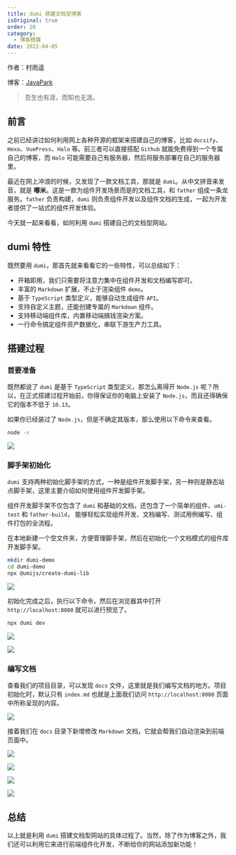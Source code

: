```yaml
---
title: dumi 搭建文档型博客
isOriginal: true
order: 20
category:
  - 博客搭建
date: 2022-04-05
---
```

作者：村雨遥

博客：[JavaPark](https://cunyu1943.github.io/JavaPark)

>   吾生也有涯，而知也无涯。

## 前言

之前已经讲过如何利用网上各种开源的框架来搭建自己的博客，比如 `docsify`、`Hexo`、`VuePress`、`Halo` 等。前三者可以直接搭配 `Github` 就能免费得到一个专属自己的博客，而 `Halo` 可能需要自己有服务器，然后将服务部署在自己的服务器里。

最近在网上冲浪的时候，又发现了一款文档工具，那就是 `dumi`。从中文拼音来发音，就是 **嘟米**。这是一款为组件开发场景而是的文档工具，和 `father` 组成一条龙服务。`father` 负责构建，`dumi` 则负责组件开发以及组件文档的生成，一起为开发者提供了一站式的组件开发体验。

今天就一起来看看，如何利用 `dumi` 搭建自己的文档型网站。

## dumi 特性

既然要用 `dumi`，那首先就来看看它的一些特性，可以总结如下：

-   开箱即用，我们只需要将注意力集中在组件开发和文档编写即可。
-   丰富的 `Markdown` 扩展，不止于渲染组件 `demo`。
-   基于 `TypeScript` 类型定义，能够自动生成组件 `API`。
-   支持自定义主题，还能创建专属的 `Markdown` 组件。
-   支持移动端组件库，内置移动端搞钱渲染方案。
-   一行命令搞定组件资产数据化，串联下游生产力工具。

## 搭建过程

### 首要准备

既然都说了 `dumi` 是基于 `TypeScript` 类型定义，那怎么离得开 `Node.js` 呢？所以，在正式搭建过程开始前，你得保证你的电脑上安装了 `Node.js`，而且还得确保它的版本不低于 `10.13`。

如果你已经装过了 `Node.js`，但是不确定其版本，那么使用以下命令来查看。

```sh
node -v
```

![](https://img-blog.csdnimg.cn/img_convert/1ce6ed710afc8664fecffeea809eda48.png)

### 脚手架初始化

`dumi` 支持两种初始化脚手架的方式，一种是组件开发脚手架，另一种则是静态站点脚手架，这里主要介绍如何使用组件开发脚手架。

组件开发脚手架不仅包含了 `dumi` 和基础的文档，还包含了一个简单的组件、`umi-test` 和 `father-build`， 能够轻松实现组件开发、文档编写、测试用例编写、组件打包的全流程。

在本地新建一个空文件夹，方便管理脚手架，然后在初始化一个文档模式的组件库开发脚手架。

```sh
mkdir dumi-demo
cd dumi-demo
npx @umijs/create-dumi-lib
```

![](https://img-blog.csdnimg.cn/img_convert/19cfca0e3e270a805509bca768290e1d.png)

初始化完成之后，执行以下命令，然后在浏览器其中打开 `http://localhost:8080` 就可以进行预览了。

```sh
npx dumi dev
```

![](https://img-blog.csdnimg.cn/img_convert/4c5b205b52dd81509c3909ef993b1cb6.png)


![](https://img-blog.csdnimg.cn/img_convert/4e138ac7ccf22bd375b75152b8aeae8a.png)

### 编写文档

查看我们的项目目录，可以发现 `docs` 文件，这里就是我们编写文档的地方。项目初始化时，默认只有 `index.md` 也就是上面我们访问 `http://localhost:8080` 页面中所称呈现的内容。

![](https://img-blog.csdnimg.cn/img_convert/62b8d06bbd002bf9da2e7de0ffeb01fb.png)

接着我们在 `docs` 目录下新增修改 `Markdown` 文档，它就会帮我们自动渲染到前端页面中。

![](https://img-blog.csdnimg.cn/img_convert/194fc4bf8bb3d542fae4ba35f849af67.png)

![](https://img-blog.csdnimg.cn/img_convert/1de4e00f12b0853e038bc3c069d6d9e4.png)

![](https://img-blog.csdnimg.cn/img_convert/00f5b5bf65d24602e3c2702572819a2e.png)

![](https://img-blog.csdnimg.cn/img_convert/866d0121f0ec6bc86303f82091c56840.png)

## 总结

以上就是利用 `dumi` 搭建文档型网站的具体过程了。当然，除了作为博客之外，我们还可以利用它来进行前端组件化开发，不断给你的网站添加新功能！
